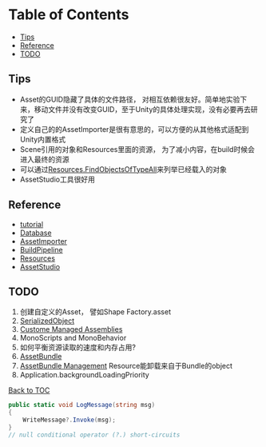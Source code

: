 
Table of Contents
=================

* [Tips](#tips)
* [Reference](#reference)
* [TODO](#todo)

Tips
----

* Asset的GUID隐藏了具体的文件路径， 对相互依赖很友好。简单地实验下来，移动文件并没有改变GUID，至于Unity的具体处理实现，没有必要再去研究了
* 定义自己的的AssetImporter是很有意思的，可以方便的从其他格式适配到Unity内置格式
* Scene引用的对象和Resources里面的资源， 为了减小内容，在build时候会进入最终的资源
* 可以通过[Resources.FindObjectsOfTypeAll](https://docs.unity3d.com/ScriptReference/Resources.FindObjectsOfTypeAll.html)来列举已经载入的对象
* AssetStudio工具很好用

Reference
---------

* [tutorial](https://learn.unity.com/tutorial/assets-resources-and-assetbundles#5c7f8528edbc2a002053b5a5)
* [Database](https://docs.unity3d.com/Manual/AssetDatabase.html)
* [AssetImporter](https://docs.unity3d.com/Manual/ScriptedImporters.html)
* [BuildPipeline](https://docs.unity3d.com/Manual/BuildPlayerPipeline.html)
* [Resources](https://docs.unity3d.com/ScriptReference/Resources.html)
* [AssetStudio](https://github.com/Perfare/AssetStudio)

TODO
-----

1. 创建自定义的Asset， 譬如Shape Factory.asset
2. [SerializedObject](https://docs.unity3d.com/ScriptReference/SerializedObject.html)
3. [Custome Managed Assemblies](https://docs.unity3d.com/Manual/ScriptCompilationAssemblyDefinitionFiles.html)
4. MonoScripts and MonoBehavior
5. 如何平衡资源读取的速度和内存占用?
6. [AssetBundle](https://docs.unity3d.com/Manual/AssetBundlesIntro.html)
7. [AssetBundle Management](https://docs.unity3d.com/Manual/AssetBundles-Native.html) Resource能卸载来自于Bundle的object
8. Application.backgroundLoadingPriority

[Back to TOC](#table-of-contents)

```csharp
public static void LogMessage(string msg)
{
    WriteMessage?.Invoke(msg);
}
// null conditional operator (?.) short-circuits
```

